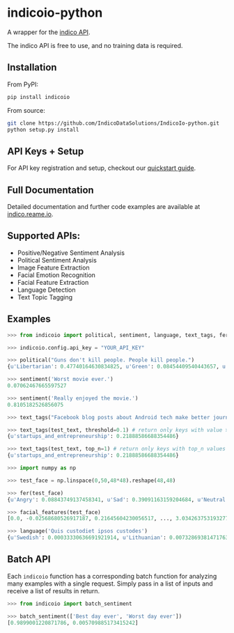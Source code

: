 indicoio-python
===============

A wrapper for the [indico API](http://indico.io).

The indico API is free to use, and no training data is required.  


Installation
------------
From PyPI:
```bash
pip install indicoio
```

From source:
```bash
git clone https://github.com/IndicoDataSolutions/IndicoIo-python.git 
python setup.py install
```

API Keys + Setup
----------------
For API key registration and setup, checkout our [quickstart guide](http://docs.indico.io/v2.0/docs/api-keys).

Full Documentation
------------
Detailed documentation and further code examples are available at [indico.reame.io](http://indico.readme.io/v2.0/docs/python).

Supported APIs:
------------

- Positive/Negative Sentiment Analysis
- Political Sentiment Analysis
- Image Feature Extraction
- Facial Emotion Recognition
- Facial Feature Extraction
- Language Detection
- Text Topic Tagging

Examples
--------
```python
>>> from indicoio import political, sentiment, language, text_tags, fer, facial_features, image_features

>>> indicoio.config.api_key = "YOUR_API_KEY"

>>> political("Guns don't kill people. People kill people.")
{u'Libertarian': 0.47740164630834825, u'Green': 0.08454409540443657, u'Liberal': 0.16617097211030055, u'Conservative': 0.2718832861769146}

>>> sentiment('Worst movie ever.')
0.07062467665597527

>>> sentiment('Really enjoyed the movie.')
0.8105182526856075

>>> text_tags("Facebook blog posts about Android tech make better journalism than most news outlets.")

>>> text_tags(test_text, threshold=0.1) # return only keys with value > 0.1
{u'startups_and_entrepreneurship': 0.21888586688354486}

>>> text_tags(test_text, top_n=1) # return only keys with top_n values
{u'startups_and_entrepreneurship': 0.21888586688354486}

>>> import numpy as np 

>>> test_face = np.linspace(0,50,48*48).reshape(48,48)

>>> fer(test_face)
{u'Angry': 0.08843749137458341, u'Sad': 0.39091163159204684, u'Neutral': 0.1947947999669361, u'Surprise': 0.03443785859010413, u'Fear': 0.17574534848440568, u'Happy': 0.11567286999192382}

>>> facial_features(test_face)
[0.0, -0.02568680526917187, 0.21645604230056517, ..., 3.0342637531932777]

>>> language('Quis custodiet ipsos custodes')
{u'Swedish': 0.00033330636691921914, u'Lithuanian': 0.007328693814717631, u'Vietnamese': 0.0002686116137658802, u'Romanian': 8.133913804076592e-06, ...}
```

Batch API
---------
Each `indicoio` function has a corresponding batch function for analyzing many examples with a single request. Simply pass in a list of inputs and receive a list of results in return.
```python
>>> from indicoio import batch_sentiment

>>> batch_sentiment(['Best day ever', 'Worst day ever'])
[0.9899001220871786, 0.005709885173415242]
```
